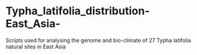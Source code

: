 # Typha_latifolia_distribution-East_Asia-
Scripts used for analysing the genome and bio-climate of 27 Typha latifolia natural sites in East Asia
